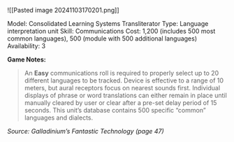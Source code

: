 ![[Pasted image 20241103170201.png]]

Model: Consolidated
Learning Systems
Transliterator
Type: Language
interpretation unit
Skill: Communications Cost: 1,200 (includes 500 most common languages), 500 (module with 500 additional languages)
Availability: 3

**Game Notes:** 
> An **Easy** communications roll is required to properly select up to 20 different languages to be tracked. Device is effective to a range of 10 meters, but aural receptors focus on nearest sounds first. Individual displays of phrase or word translations can either remain in place until manually cleared by user or clear after a pre-set delay period of 15 seconds. This unit’s database contains 500 specific “common” languages and dialects.

*Source: Galladinium’s Fantastic Technology (page 47)*